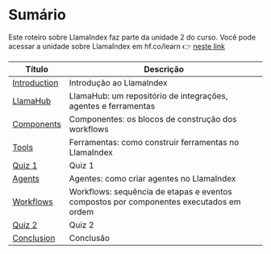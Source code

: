 # Sumário

Este roteiro sobre LlamaIndex faz parte da unidade 2 do curso. Você pode acessar a unidade sobre LlamaIndex em hf.co/learn 👉 <a href="https://hf.co/learn/agents-course/unit2/llama-index/introduction">neste link</a>

| Título | Descrição |
| --- | --- |
| [Introduction](introduction.mdx) | Introdução ao LlamaIndex |
| [LlamaHub](llama-hub.mdx) | LlamaHub: um repositório de integrações, agentes e ferramentas |
| [Components](components.mdx) | Componentes: os blocos de construção dos workflows |
| [Tools](tools.mdx) | Ferramentas: como construir ferramentas no LlamaIndex |
| [Quiz 1](quiz1.mdx) | Quiz 1 |
| [Agents](agents.mdx) | Agentes: como criar agentes no LlamaIndex |
| [Workflows](workflows.mdx) | Workflows: sequência de etapas e eventos compostos por componentes executados em ordem |
| [Quiz 2](quiz2.mdx) | Quiz 2 |
| [Conclusion](conclusion.mdx) | Conclusão |
